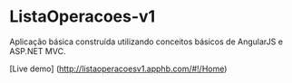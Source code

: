 # ListaOperacoes-v1

Aplicação básica construída utilizando conceitos básicos de AngularJS e ASP.NET MVC.

[Live demo] (http://listaoperacoesv1.apphb.com/#!/Home)
